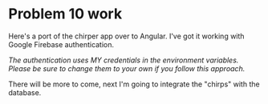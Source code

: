# Problem 10 work
Here's a port of the chirper app over to Angular.  I've got it working with Google Firebase authentication.

*The authentication uses MY credentials in the environment variables.  Please be sure to change them to your own if you follow this approach.*

There will be more to come, next I'm going to integrate the "chirps" with the database.